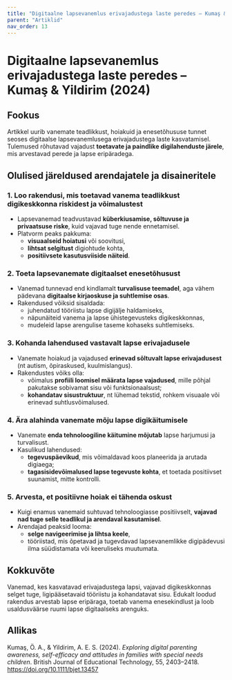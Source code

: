 ```yaml
---
title: "Digitaalne lapsevanemlus erivajadustega laste peredes – Kumaş & Yildirim (2024)"
parent: "Artiklid"
nav_order: 13
---
```


# Digitaalne lapsevanemlus erivajadustega laste peredes – Kumaş & Yildirim (2024)

## Fookus

Artikkel uurib vanemate teadlikkust, hoiakuid ja enesetõhususe tunnet seoses digitaalse lapsevanemlusega erivajadustega laste kasvatamisel. Tulemused rõhutavad vajadust **toetavate ja paindlike digilahenduste järele**, mis arvestavad perede ja lapse eripäradega.

## Olulised järeldused arendajatele ja disaineritele

### 1. Loo rakendusi, mis toetavad vanema teadlikkust digikeskkonna riskidest ja võimalustest

- Lapsevanemad teadvustavad **küberkiusamise, sõltuvuse ja privaatsuse riske**, kuid vajavad tuge nende ennetamisel.
- Platvorm peaks pakkuma:
  - **visuaalseid hoiatusi** või soovitusi,
  - **lihtsat selgitust** digiohtude kohta,
  - **positiivsete kasutusviiside näiteid**.

### 2. Toeta lapsevanemate digitaalset enesetõhusust

- Vanemad tunnevad end kindlamalt **turvalisuse teemadel**, aga vähem pädevana **digitaalse kirjaoskuse ja suhtlemise osas**.
- Rakendused võiksid sisaldada:
  - juhendatud tööriistu lapse digijälje haldamiseks,
  - näpunäiteid vanema ja lapse ühistegevusteks digikeskkonnas,
  - mudeleid lapse arengulise taseme kohaseks suhtlemiseks.

### 3. Kohanda lahendused vastavalt lapse erivajadusele

- Vanemate hoiakud ja vajadused **erinevad sõltuvalt lapse erivajadusest** (nt autism, õpiraskused, kuulmislangus).
- Rakendustes võiks olla:
  - võimalus **profiili loomisel määrata lapse vajadused**, mille põhjal pakutakse sobivamat sisu või funktsionaalsust;
  - **kohandatav sisustruktuur**, nt lühemad tekstid, rohkem visuaale või erinevad suhtlusvõimalused.

### 4. Ära alahinda vanemate mõju lapse digikäitumisele

- Vanemate **enda tehnoloogiline käitumine mõjutab** lapse harjumusi ja turvalisust.
- Kasulikud lahendused:
  - **tegevuspäevikud**, mis võimaldavad koos planeerida ja arutada digiaega;
  - **tagasisidevõimalused lapse tegevuste kohta**, et toetada positiivset suunamist, mitte kontrolli.

### 5. Arvesta, et positiivne hoiak ei tähenda oskust

- Kuigi enamus vanemaid suhtuvad tehnoloogiasse positiivselt, **vajavad nad tuge selle teadlikul ja arendaval kasutamisel**.
- Arendajad peaksid looma:
  - **selge navigeerimise ja lihtsa keele**,
  - tööriistad, mis õpetavad ja tugevdavad lapsevanemlikke digipädevusi ilma süüdistamata või keeruliseks muutumata.

## Kokkuvõte

Vanemad, kes kasvatavad erivajadustega lapsi, vajavad digikeskkonnas selget tuge, ligipääsetavaid tööriistu ja kohandatavat sisu. Edukalt loodud rakendus arvestab lapse eripäraga, toetab vanema enesekindlust ja loob usaldusväärse ruumi lapse digitaalseks arenguks.

## Allikas

Kumaş, Ö. A., & Yildirim, A. E. S. (2024). *Exploring digital parenting awareness, self-efficacy and attitudes in families with special needs children*. British Journal of Educational Technology, 55, 2403–2418. https://doi.org/10.1111/bjet.13457

